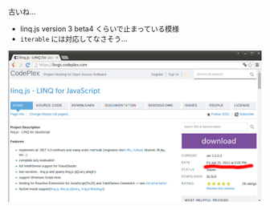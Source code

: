 <!-- .slide: style="color: snow" -->
<!-- .slide: data-background="#222222" -->

古いね...

* linq.js version 3 beta4 くらいで止まっている模様
* `iterable` には対応してなさそう...

![linq.js](resources/linqjs02.jpg)
